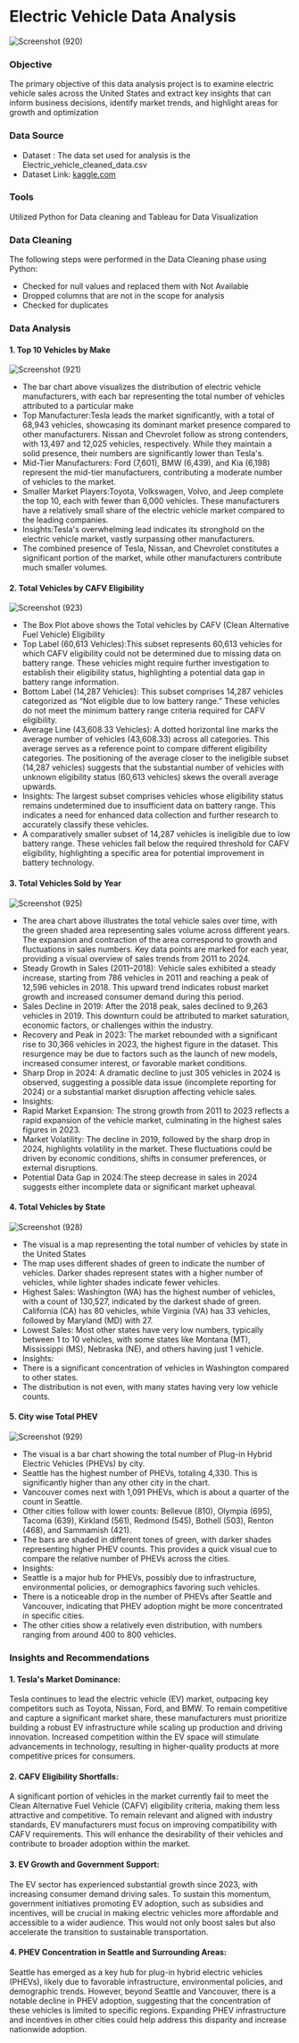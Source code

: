 # Electric Vehicle Data Analysis
![Screenshot (920)](https://github.com/user-attachments/assets/c301a5ec-1efd-41d1-a297-9e627748a5f6)

### Objective

The primary objective of this data analysis project is to examine electric vehicle sales across the United States and extract key insights that can inform business decisions, identify market trends, and highlight areas for growth and optimization

### Data Source 

* Dataset     : The data set used for analysis is the Electric_vehicle_cleaned_data.csv
* Dataset Link: [kaggle.com](https://www.kaggle.com/datasets/rajkumarpandey02/electric-vehicle-population-data?select=Electric_Vehicle_Population_Data.csv)

### Tools

Utilized Python for Data cleaning and Tableau for Data Visualization

### Data Cleaning

  The following steps were performed in the Data Cleaning phase using Python:
* Checked for null values and replaced them with Not Available
* Dropped columns that are not in the scope for analysis
* Checked for duplicates

### Data Analysis

#### 1. Top 10 Vehicles by Make

![Screenshot (921)](https://github.com/user-attachments/assets/4566c229-f7d4-4b10-b7dd-3bd7175a5a41)

* The bar chart above visualizes the distribution of electric vehicle manufacturers, with each bar representing the total number of vehicles attributed to a            particular make
* Top Manufacturer:Tesla leads the market significantly, with a total of 68,943 vehicles, showcasing its dominant market presence compared to other manufacturers.
  Nissan and Chevrolet follow as strong contenders, with 13,497 and 12,025 vehicles, respectively. While they maintain a solid presence, their numbers are              significantly lower than Tesla's.
* Mid-Tier Manufacturers: Ford (7,601), BMW (6,439), and Kia (6,198) represent the mid-tier manufacturers, contributing a moderate number of vehicles to the market.
* Smaller Market Players:Toyota, Volkswagen, Volvo, and Jeep complete the top 10, each with fewer than 6,000 vehicles. These manufacturers have a relatively small      share of the electric vehicle market compared to the leading companies.
* Insights:Tesla's overwhelming lead indicates its stronghold on the electric vehicle market, vastly surpassing other manufacturers.
* The combined presence of Tesla, Nissan, and Chevrolet constitutes a significant portion of the market, while other manufacturers contribute much smaller volumes.

#### 2. Total Vehicles by CAFV Eligibility

![Screenshot (923)](https://github.com/user-attachments/assets/baaf8cc8-f569-4263-a790-b17cb9581df6)

* The Box Plot above shows the Total vehicles by CAFV (Clean Alternative Fuel Vehicle) Eligibility 
* Top Label (60,613 Vehicles):This subset represents 60,613 vehicles for which CAFV eligibility could not be determined due to missing data on battery range. These     vehicles might require further investigation to establish their eligibility status, highlighting a potential data gap in battery range information.
* Bottom Label (14,287 Vehicles): This subset comprises 14,287 vehicles categorized as “Not eligible due to low battery range.” These vehicles do not meet the          minimum battery range criteria required for CAFV eligibility.
* Average Line (43,608.33 Vehicles): A dotted horizontal line marks the average number of vehicles (43,608.33) across all categories. This average serves as a          reference point to compare different eligibility categories. The positioning of the average closer to the ineligible subset (14,287 vehicles) suggests that the       substantial number of vehicles with unknown eligibility status (60,613 vehicles) skews the overall average upwards.
* Insights: The largest subset comprises vehicles whose eligibility status remains undetermined due to insufficient data on battery range. This indicates a need for    enhanced data collection and further research to accurately classify these vehicles.
* A comparatively smaller subset of 14,287 vehicles is ineligible due to low battery range. These vehicles fall below the required threshold for CAFV eligibility,      highlighting a specific area for potential improvement in battery technology.

#### 3. Total Vehicles Sold by Year

![Screenshot (925)](https://github.com/user-attachments/assets/b5b12728-e28f-4339-ad9c-e96010ace3bb)

* The area chart above illustrates the total vehicle sales over time, with the green shaded area representing sales volume across different years. The expansion        and contraction of the area correspond to growth and fluctuations in sales numbers. Key data points are marked for each year, providing a visual overview of sales    trends from 2011 to 2024.
* Steady Growth in Sales (2011–2018): Vehicle sales exhibited a steady increase, starting from 786 vehicles in 2011 and reaching a peak of 12,596 vehicles in 2018.     This upward trend indicates robust market growth and increased consumer demand during this period.
* Sales Decline in 2019: After the 2018 peak, sales declined to 9,263 vehicles in 2019. This downturn could be attributed to market saturation, economic factors, or    challenges within the industry.
* Recovery and Peak in 2023: The market rebounded with a significant rise to 30,366 vehicles in 2023, the highest figure in the dataset. This resurgence may be due     to factors such as the launch of new models, increased consumer interest, or favorable market conditions.
* Sharp Drop in 2024: A dramatic decline to just 305 vehicles in 2024 is observed, suggesting a possible data issue (incomplete reporting for 2024) or a substantial    market disruption affecting vehicle sales.
* Insights:
* Rapid Market Expansion: The strong growth from 2011 to 2023 reflects a rapid expansion of the vehicle market, culminating in the highest sales figures in 2023.
* Market Volatility: The decline in 2019, followed by the sharp drop in 2024, highlights volatility in the market. These fluctuations could be driven by economic       conditions, shifts in consumer preferences, or external disruptions.
* Potential Data Gap in 2024:The steep decrease in sales in 2024 suggests either incomplete data or significant market upheaval.
  
#### 4. Total Vehicles by State

![Screenshot (928)](https://github.com/user-attachments/assets/59d6f3f7-4263-4faa-840d-fd8f1ca59d8b)

* The visual is a map representing the total number of vehicles by state in the United States
* The map uses different shades of green to indicate the number of vehicles. Darker shades represent states with a higher number of vehicles, while lighter shades      indicate fewer vehicles.
* Highest Sales: Washington (WA) has the highest number of vehicles, with a count of 130,527, indicated by the darkest shade of green. California (CA) has 80           vehicles, while Virginia (VA) has 33 vehicles, followed by Maryland (MD) with 27.
* Lowest Sales: Most other states have very low numbers, typically between 1 to 10 vehicles, with some states like Montana (MT), Mississippi (MS), Nebraska (NE),       and others having just 1 vehicle.
* Insights:
* There is a significant concentration of vehicles in Washington compared to other states.
* The distribution is not even, with many states having very low vehicle counts.

#### 5. City wise Total PHEV

![Screenshot (929)](https://github.com/user-attachments/assets/faa0593b-9e33-493c-93f0-ccc76eb4b242)

* The visual is a bar chart showing the total number of Plug-in Hybrid Electric Vehicles (PHEVs) by city.
* Seattle has the highest number of PHEVs, totaling 4,330. This is significantly higher than any other city in the chart.
* Vancouver comes next with 1,091 PHEVs, which is about a quarter of the count in Seattle.
* Other cities follow with lower counts: Bellevue (810), Olympia (695), Tacoma (639), Kirkland (561), Redmond (545), Bothell (503), Renton (468), and Sammamish (421).
* The bars are shaded in different tones of green, with darker shades representing higher PHEV counts. This provides a quick visual cue to compare the relative         number of PHEVs across the cities.
* Insights:
* Seattle is a major hub for PHEVs, possibly due to infrastructure, environmental policies, or demographics favoring such vehicles.
* There is a noticeable drop in the number of PHEVs after Seattle and Vancouver, indicating that PHEV adoption might be more concentrated in specific cities.
* The other cities show a relatively even distribution, with numbers ranging from around 400 to 800 vehicles.

### Insights and Recommendations

#### 1. Tesla's Market Dominance:
Tesla continues to lead the electric vehicle (EV) market, outpacing key competitors such as Toyota, Nissan, Ford, and BMW. To remain competitive and capture a significant market share, these manufacturers must prioritize building a robust EV infrastructure while scaling up production and driving innovation. Increased competition within the EV space will stimulate advancements in technology, resulting in higher-quality products at more competitive prices for consumers.

#### 2. CAFV Eligibility Shortfalls:
A significant portion of vehicles in the market currently fail to meet the Clean Alternative Fuel Vehicle (CAFV) eligibility criteria, making them less attractive and competitive. To remain relevant and aligned with industry standards, EV manufacturers must focus on improving compatibility with CAFV requirements. This will enhance the desirability of their vehicles and contribute to broader adoption within the market.

#### 3. EV Growth and Government Support:
The EV sector has experienced substantial growth since 2023, with increasing consumer demand driving sales. To sustain this momentum, government initiatives promoting EV adoption, such as subsidies and incentives, will be crucial in making electric vehicles more affordable and accessible to a wider audience. This would not only boost sales but also accelerate the transition to sustainable transportation.

#### 4. PHEV Concentration in Seattle and Surrounding Areas:
Seattle has emerged as a key hub for plug-in hybrid electric vehicles (PHEVs), likely due to favorable infrastructure, environmental policies, and demographic trends. However, beyond Seattle and Vancouver, there is a notable decline in PHEV adoption, suggesting that the concentration of these vehicles is limited to specific regions. Expanding PHEV infrastructure and incentives in other cities could help address this disparity and increase nationwide adoption.









